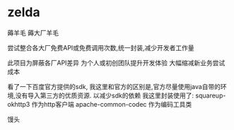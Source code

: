 # zelda
薅羊毛
薅大厂羊毛

尝试整合各大厂免费API或免费调用次数,统一封装,减少开发者工作量

此项目为屏蔽各厂API差异
为个人或初创团队提升开发体验
大幅缩减新业务尝试成本

看了一下百度官方提供的sdk,
我这里和官方的区别是,官方尽量使用java自带的环境,没有导入第三方的优质资源.
以减少sdk的依赖
我这里封装使用了:
squareup-okhttp3    作为http客户端
apache-common-codec 作为编码工具类

馒头